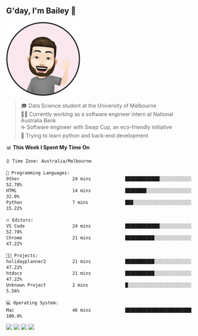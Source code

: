 ## G'day, I'm Bailey 👋

<img src="https://raw.githubusercontent.com/baely/baely/master/image.png" width="200px">

> 🎓 Data Science student at the University of Melbourne <br>
> 👨‍💻 Currently working as a software engineer intern  at National Australia Bank <br>
> ☕️ Software engineer with Swap Cup, an eco-friendly initiative <br>
> 🌱 Trying to learn python and back-end development

<!--START_SECTION:waka-->
📊 **This Week I Spent My Time On** 

```text
⌚︎ Time Zone: Australia/Melbourne

💬 Programming Languages: 
Other                    24 mins             █████████████░░░░░░░░░░░░   52.78% 
HTML                     14 mins             ████████░░░░░░░░░░░░░░░░░   32.0% 
Python                   7 mins              ███░░░░░░░░░░░░░░░░░░░░░░   15.22%

🔥 Editors: 
VS Code                  24 mins             █████████████░░░░░░░░░░░░   52.78% 
Chrome                   21 mins             ███████████░░░░░░░░░░░░░░   47.22%

🐱‍💻 Projects: 
holidayplanner2          21 mins             ███████████░░░░░░░░░░░░░░   47.22% 
htdocs                   21 mins             ███████████░░░░░░░░░░░░░░   47.22% 
Unknown Project          2 mins              █░░░░░░░░░░░░░░░░░░░░░░░░   5.56%

💻 Operating System: 
Mac                      46 mins             █████████████████████████   100.0%

```


<!--END_SECTION:waka-->

[<img height="40px" src="https://img.icons8.com/ios-filled/2x/linkedin.png">](https://linkedin.com/in/baileybutler1)
[<img height="40px" src="https://img.icons8.com/ios-filled/2x/github.png">](https://github.com/baely)
[<img height="40px" src="https://img.icons8.com/ios-filled/2x/salesforce.png">](https://trailblazer.me/id/baileybutler)
[<img height="40px" src="https://img.icons8.com/ios-filled/2x/instagram.png">](https://instagram.com/bae1y)
